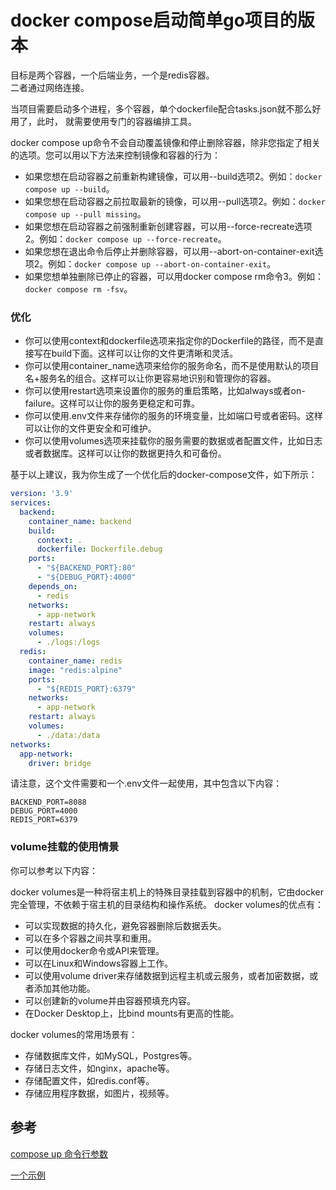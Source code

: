 # docker compose启动简单go项目的版本

目标是两个容器，一个后端业务，一个是redis容器。  
二者通过网络连接。

当项目需要启动多个进程，多个容器，单个dockerfile配合tasks.json就不那么好用了，此时，
就需要使用专门的容器编排工具。

docker compose up命令不会自动覆盖镜像和停止删除容器，除非您指定了相关的选项。您可以用以下方法来控制镜像和容器的行为：

* 如果您想在启动容器之前重新构建镜像，可以用--build选项2。例如：`docker compose up --build`。
* 如果您想在启动容器之前拉取最新的镜像，可以用--pull选项2。例如：`docker compose up --pull missing`。
* 如果您想在启动容器之前强制重新创建容器，可以用--force-recreate选项2。例如：`docker compose up --force-recreate`。
* 如果您想在退出命令后停止并删除容器，可以用--abort-on-container-exit选项2。例如：`docker compose up --abort-on-container-exit`。
* 如果您想单独删除已停止的容器，可以用docker compose rm命令3。例如：`docker compose rm -fsv`。

### 优化

* 你可以使用context和dockerfile选项来指定你的Dockerfile的路径，而不是直接写在build下面。这样可以让你的文件更清晰和灵活。
* 你可以使用container_name选项来给你的服务命名，而不是使用默认的项目名+服务名的组合。这样可以让你更容易地识别和管理你的容器。
* 你可以使用restart选项来设置你的服务的重启策略，比如always或者on-failure。这样可以让你的服务更稳定和可靠。
* 你可以使用.env文件来存储你的服务的环境变量，比如端口号或者密码。这样可以让你的文件更安全和可维护。
* 你可以使用volumes选项来挂载你的服务需要的数据或者配置文件，比如日志或者数据库。这样可以让你的数据更持久和可备份。

基于以上建议，我为你生成了一个优化后的docker-compose文件，如下所示：

```yml
version: '3.9'
services:
  backend:
    container_name: backend
    build:
      context: .
      dockerfile: Dockerfile.debug
    ports:
      - "${BACKEND_PORT}:80"
      - "${DEBUG_PORT}:4000"
    depends_on:
      - redis
    networks:
      - app-network
    restart: always
    volumes:
      - ./logs:/logs
  redis:
    container_name: redis
    image: "redis:alpine"
    ports:
      - "${REDIS_PORT}:6379"
    networks:
      - app-network
    restart: always
    volumes:
      - ./data:/data
networks:
  app-network:
    driver: bridge

```

请注意，这个文件需要和一个.env文件一起使用，其中包含以下内容：

```env
BACKEND_PORT=8088
DEBUG_PORT=4000
REDIS_PORT=6379
```

### volume挂载的使用情景

你可以参考以下内容：

docker volumes是一种将宿主机上的特殊目录挂载到容器中的机制，它由docker完全管理，不依赖于宿主机的目录结构和操作系统。
docker volumes的优点有：

* 可以实现数据的持久化，避免容器删除后数据丢失。
* 可以在多个容器之间共享和重用。
* 可以使用docker命令或API来管理。
* 可以在Linux和Windows容器上工作。
* 可以使用volume driver来存储数据到远程主机或云服务，或者加密数据，或者添加其他功能。
* 可以创建新的volume并由容器预填充内容。
* 在Docker Desktop上，比bind mounts有更高的性能。

docker volumes的常用场景有：

* 存储数据库文件，如MySQL，Postgres等。
* 存储日志文件，如nginx，apache等。
* 存储配置文件，如redis.conf等。
* 存储应用程序数据，如图片，视频等。

## 参考

[compose up 命令行参数](https://docs.docker.com/engine/reference/commandline/compose_up/)

[一个示例](https://github.com/idealism-xxm/debugging-go-in-docker-with-goland-and-vscode/tree/master)
